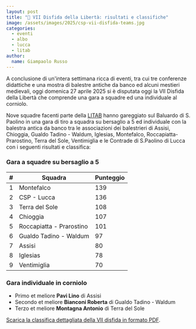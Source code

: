 ```yaml
---
layout: post
title: "🎯 VII Disfida della Libertà: risultati e classifiche"
image: /assets/images/2025/csp-vii-disfida-teams.jpg
categories:
  - eventi
  - albo
  - lucca
  - litab
author:
  name: Giampaolo Russo
---
```


A conclusione di un'intera settimana ricca di eventi, tra cui tre conferenze didattiche e una mostra di balestre antiche da banco ed alcuni mestieri medievali, oggi domenica 27 aprile 2025 si è disputata oggi la VII Disfida della Libertà che comprende una gara a squadre ed una individuale al corniolo.

<!-- more -->

Nove squadre facenti parte della [LITAB](https://www.litab.net/) hanno gareggiato sul Baluardo di S. Paolino in una gara di tiro a squadra su bersaglio a 5 ed individuale con la balestra antica da banco tra le associazioni dei balestrieri di Assisi, Chioggia, Gualdo Tadino - Waldum, Iglesias, Montefalco, Roccapiatta- Prarostino, Terra del Sole, Ventimiglia e le Contrade di S.Paolino di Lucca con i seguenti risultati e classifica:

### Gara a squadre su bersaglio a 5

| **#** | **Squadra**              | **Punteggio** |
|:-----:|--------------------------|---------------|
|   1   | Montefalco               |           139 |
|   2   | CSP - Lucca              |           136 |
|   3   | Terra del Sole           |           108 |
|   4   | Chioggia                 |           107 |
|   5   | Roccapiatta - Prarostino |           101 |
|   6   | Gualdo Tadino - Waldum   |            97 |
|   7   | Assisi                   |            80 |
|   8   | Iglesias                 |            78 |
|   9   | Ventimiglia              |            70 |

### Gara individuale in corniolo

* Primo et meliore **Pavi Lino** di Assisi
* Secondo et meliore **Bianconi Roberta** di Gualdo Tadino - Waldum
* Terzo et meliore **Montagna Antonio** di Terra del Sole

[Scarica la classifica dettagliata della VII disfida in formato PDF](/assets/files/2025/csp-vii(2025)-disfida-della-libertà-classifica.pdf).
